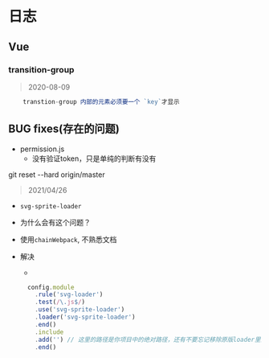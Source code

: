 # 日志

## Vue

### transition-group

>2020-08-09

```js
    transtion-group 内部的元素必须要一个 `key`才显示
```

## BUG fixes(存在的问题)

+ permission.js
  + 没有验证token，只是单纯的判断有没有

git reset --hard origin/master

> 2021/04/26

+ `svg-sprite-loader`
+ 为什么会有这个问题？
+ 使用`chainWebpack`, 不熟悉文档
+ 解决

  +

  ```js
    config.module
      .rule('svg-loader')
      .test(/\.js$/)
      .use('svg-sprite-loader')
      .loader('svg-sprite-loader')
      .end()
      .include
      .add('') // 这里的路径是你项目中的绝对路径，还有不要忘记移除原版loader里面处理svg的模块
      .end()
  ```
